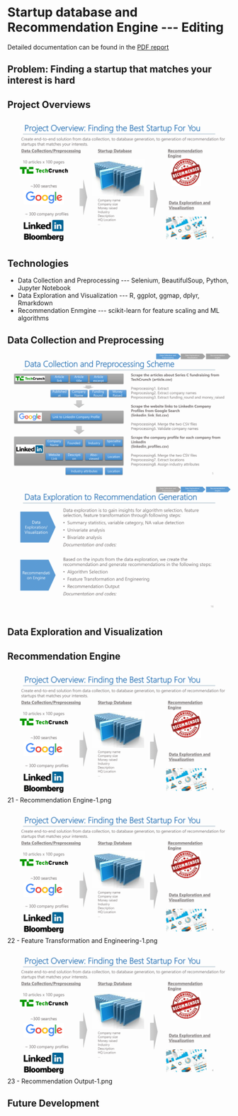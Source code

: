 # Startup database and Recommendation Engine --- Editing

Detailed documentation can be found in the [PDF report](https://github.com/K-AlfredIwasaki/job_hunting_made_easy/blob/master/startup_db_recommendation.pdf)

## Problem: Finding a startup that matches your interest is hard

## Project Overviews
![Alt text](https://github.com/K-AlfredIwasaki/job_hunting_made_easy/blob/master/images/04%20-%20Project%20Overview-1.png?raw=true "Title")


## Technologies
- Data Collection and Preprocessing  --- Selenium, BeautifulSoup, Python, Jupyter Notebook
- Data Exploration and Visualization --- R, ggplot, ggmap, dplyr, Rmarkdown
- Recommendation Enmgine             --- scikit-learn for feature scaling and ML algorithms

## Data Collection and Preprocessing

![Alt text](https://github.com/K-AlfredIwasaki/job_hunting_made_easy/blob/master/images/05%20-%20Data%20Collection%20and%20Preprocessing%20Scheme-1.png?raw=true "Title")


![Alt text](https://github.com/K-AlfredIwasaki/job_hunting_made_easy/blob/master/images/16%20-%20Data%20Exploration%20to%20Recommendation%20Generation-1.png?raw=true "Title")

## Data Exploration and Visualization



## Recommendation Engine

![Alt text](https://github.com/K-AlfredIwasaki/job_hunting_made_easy/blob/master/images/04%20-%20Project%20Overview-1.png?raw=true "Title")
21 - Recommendation Engine-1.png

![Alt text](https://github.com/K-AlfredIwasaki/job_hunting_made_easy/blob/master/images/04%20-%20Project%20Overview-1.png?raw=true "Title")
22 - Feature Transformation and Engineering-1.png

![Alt text](https://github.com/K-AlfredIwasaki/job_hunting_made_easy/blob/master/images/04%20-%20Project%20Overview-1.png?raw=true "Title")
23 - Recommendation Output-1.png

## Future Development 
